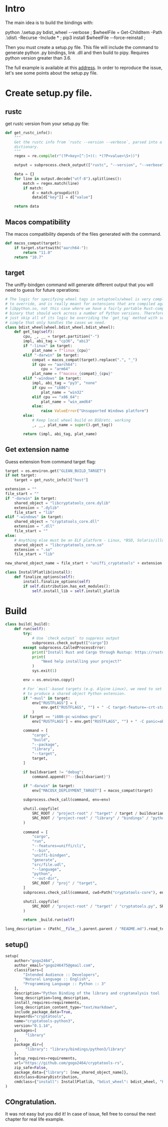 # Intro

The main idea is to build the bindings with:

python .\setup.py bdist_wheel --verbose ;
$wheelFile = Get-ChildItem -Path .\dist\ -Recurse -Include * ;
pip3 install $wheelFile --force-reinstall ;

Then you must create a setup.py file. This file will include the command to generate python .py bindings, link .dll and then build to pipy. Requires python version greater than 3.6.


The full example is available at this [address](https://github.com/mozilla/uniffi-rs/tree/main/examples/distributing/uniffi-rust-to-python-library/src/setup.py). In order to reproduce the issue, let's see some points about the setup.py file.


# Create setup.py file.
## rustc

get rustc version from your setup.py file:

```python
def get_rustc_info():
    """
    Get the rustc info from `rustc --version --verbose`, parsed into a
    dictionary.
    """
    regex = re.compile(r"(?P<key>[^:]+)(: *(?P<value>\S+))")

    output = subprocess.check_output(["rustc", "--version", "--verbose"])

    data = {}
    for line in output.decode("utf-8").splitlines():
        match = regex.match(line)
        if match:
            d = match.groupdict()
            data[d["key"]] = d["value"]

    return data
```

## Macos compatibility

The macos compatibility depends of the files generated with the command. 

```python
def macos_compat(target):
    if target.startswith("aarch64-"):
        return "11.0"
    return "10.7"
```
	
	

## target

The uniffy-bindgen command will generate different output that you will need to guess for future operations:

```python
# The logic for specifying wheel tags in setuptools/wheel is very complex, hard
# to override, and is really meant for extensions that are compiled against
# libpython.so, not this case where we have a fairly portable Rust-compiled
# binary that should work across a number of Python versions. Therefore, we
# just skip all of its logic be overriding the `get_tag` method with something
# simple that only handles the cases we need.
class bdist_wheel(wheel.bdist_wheel.bdist_wheel):
    def get_tag(self):
        cpu, _, __ = target.partition("-")
        impl, abi_tag = "cp36", "abi3"
        if "-linux" in target:
            plat_name = f"linux_{cpu}"
        elif "-darwin" in target:
            compat = macos_compat(target).replace(".", "_")
            if cpu == "aarch64":
                cpu = "arm64"
            plat_name = f"macosx_{compat}_{cpu}"
        elif "-windows" in target:
            impl, abi_tag = "py3", "none"
            if cpu == "i686":
                plat_name = "win32"
            elif cpu == "x86_64":
                plat_name = "win_amd64"
            else:
                raise ValueError("Unsupported Windows platform")
        else:
            # Keep local wheel build on BSD/etc. working
            _, __, plat_name = super().get_tag()

        return (impl, abi_tag, plat_name)
```



## Get extension name

Guess extension from command target flag:

```python
target = os.environ.get("GLEAN_BUILD_TARGET")
if not target:
    target = get_rustc_info()["host"]

extension = "" 
file_start = ""
if "-darwin" in target:
    shared_object = "libcryptatools_core.dylib"
    extension = ".dylib"
    file_start = "lib"
elif "-windows" in target:
    shared_object = "cryptatools_core.dll"
    extension = ".dll"
    file_start = ""
else:
    # Anything else must be an ELF platform - Linux, *BSD, Solaris/illumos
    shared_object = "libcryptatools_core.so"
    extension = ".so"
    file_start = "lib"

new_shared_object_name = file_start + "uniffi_cryptatools" + extension
```



```python
class InstallPlatlib(install):
    def finalize_options(self):
        install.finalize_options(self)
        if self.distribution.has_ext_modules():
            self.install_lib = self.install_platlib
```

# Build

```python
class build(_build):
    def run(self):
        try:
            # Use `check_output` to suppress output
            subprocess.check_output(["cargo"])
        except subprocess.CalledProcessError:
            print("Install Rust and Cargo through Rustup: https://rustup.rs/.")
            print(
                "Need help installing your project?"
            )
            sys.exit(1)

        env = os.environ.copy()

        # For `musl`-based targets (e.g. Alpine Linux), we need to set a flag
        # to produce a shared object Python extension.
        if "-musl" in target:
            env["RUSTFLAGS"] = (
                env.get("RUSTFLAGS", "") + " -C target-feature=-crt-static"
            )
        if target == "i686-pc-windows-gnu":
            env["RUSTFLAGS"] = env.get("RUSTFLAGS", "") + " -C panic=abort"

        command = [
            "cargo",
            "build",
            "--package",
            "library",
            "--target",
            target,
        ]

        if buildvariant != "debug":
            command.append(f"--{buildvariant}")

        if "-darwin" in target:
            env["MACOSX_DEPLOYMENT_TARGET"] = macos_compat(target)
        
        subprocess.check_call(command, env=env)

        shutil.copyfile(
            SRC_ROOT / "project-root" / "target" / target / buildvariant / "deps" / shared_object,
            SRC_ROOT / "project-root" / "library" / "bindings" / "python3" / "loibrary" / new_shared_object_name,
        )
        
        command = [
            "cargo",
            "run",
            "--features=uniffi/cli",
            "--bin",
            "uniffi-bindgen",
            "generate",
            "src/file.udl",
            "--language",
            "python",
            "--out-dir",
            SRC_ROOT / "proj" / "target",
        ]
        subprocess.check_call(command, cwd=Path("cryptatools-core"), env=env)

        shutil.copyfile(
            SRC_ROOT / "project-root" / "target" / "cryptatools.py", SRC_ROOT / "project-root" / "library" / "bindings" / "python3" / "library" / "python3_bindings.py"
        )

        return _build.run(self)

long_description = (Path(__file__).parent.parent / "README.md").read_text()
```


## setup()

```python
setup(
    author="gogo2464",
    author_email="gogo246475@gmail.com",
    classifiers=[
        "Intended Audience :: Developers",
        "Natural Language :: English",
        "Programming Language :: Python :: 3"
    ],
    description="Python Binding of the library and cryptanalysis tool 'cryptatools'.",
    long_description=long_description,
    install_requires=requirements,
    long_description_content_type="text/markdown",
    include_package_data=True,
    keywords="cryptatools",
    name="cryptatools-python3",
    version="0.1.14",
    packages=[
         "library"
    ],
    package_dir={
         "library": "library/bindings/python3/library"
    },
    setup_requires=requirements,
    url="https://github.com/gogo2464/cryptatools-rs",
    zip_safe=False,
    package_data={"library": [new_shared_object_name]},
    distclass=BinaryDistribution,
    cmdclass={"install": InstallPlatlib, "bdist_wheel": bdist_wheel, "build": build},
)
```



## COngratulation.

It was not easy but you did it! In case of issue, fell free to consul the next chapter for real life example.